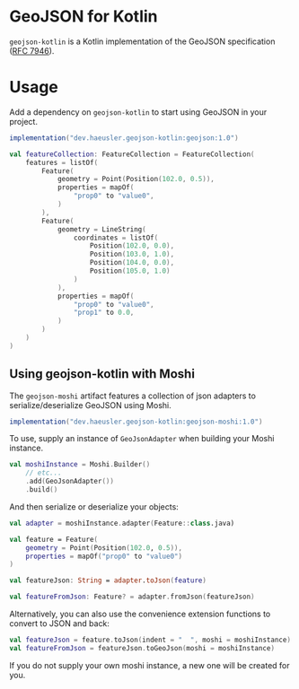 # GeoJSON for Kotlin

`geojson-kotlin` is a Kotlin implementation of the GeoJSON
specification ([RFC 7946](https://tools.ietf.org/html/rfc7946)).

# Usage

Add a dependency on `geojson-kotlin` to start using GeoJSON in your project.

```groovy
implementation("dev.haeusler.geojson-kotlin:geojson:1.0")
```

```kotlin
val featureCollection: FeatureCollection = FeatureCollection(
    features = listOf(
        Feature(
            geometry = Point(Position(102.0, 0.5)),
            properties = mapOf(
                "prop0" to "value0",
            )
        ),
        Feature(
            geometry = LineString(
                coordinates = listOf(
                    Position(102.0, 0.0),
                    Position(103.0, 1.0),
                    Position(104.0, 0.0),
                    Position(105.0, 1.0)
                )
            ),
            properties = mapOf(
                "prop0" to "value0",
                "prop1" to 0.0,
            )
        )
    )
)
```

## Using geojson-kotlin with Moshi

The `geojson-moshi` artifact features a collection of json adapters to serialize/deserialize GeoJSON using Moshi.

```groovy
implementation("dev.haeusler.geojson-kotlin:geojson-moshi:1.0")
```

To use, supply an instance of `GeoJsonAdapter` when building your Moshi instance.

```kotlin
val moshiInstance = Moshi.Builder()
    // etc...
    .add(GeoJsonAdapter())
    .build()
```

And then serialize or deserialize your objects:

```kotlin
val adapter = moshiInstance.adapter(Feature::class.java)

val feature = Feature(
    geometry = Point(Position(102.0, 0.5)),
    properties = mapOf("prop0" to "value0")
)

val featureJson: String = adapter.toJson(feature)

val featureFromJson: Feature? = adapter.fromJson(featureJson)
```

Alternatively, you can also use the convenience extension functions to convert to JSON and back:

```kotlin
val featureJson = feature.toJson(indent = "  ", moshi = moshiInstance)
val featureFromJson = featureJson.toGeoJson(moshi = moshiInstance)
```

If you do not supply your own moshi instance, a new one will be created for you.